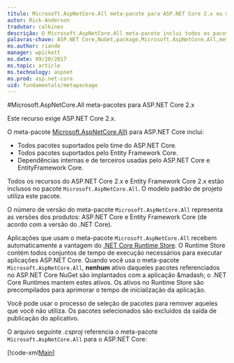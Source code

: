 ```yaml
---
título: Microsoft.AspNetCore.All meta-pacote para ASP.NET Core 2.x ou mais recente
autor: Rick-Anderson
tradutor: calkines
descrição: O Microsoft.AspNetCore.All meta-pacote inclui todos os pacotes suportados para ASP.NET Core e Entity Framework Core, juntamente com suas dependências.
palavras-chave: ASP.NET Core,NuGet,package,Microsoft.AspNetCore.All,metapackage
ms.author: riande
manager: wpickett
ms.date: 09/20/2017
ms.topic: article
ms.technology: aspnet
ms.prod: asp.net-core
uid: fundamentals/metapackage
---
```


#Microsoft.AspNetCore.All meta-pacotes para ASP.NET Core 2.x

Este recurso exige ASP.NET Core 2.x.

O meta-pacote [Microsoft.AspNetCore.All)](https://www.nuget.org/packages/Microsoft.AspNetCore.All) para ASP.NET Core inclui:

* Todos pacotes suportados pelo time do ASP.NET Core.
* Todos pacotes suportados pelo Entity Framework Core.
* Dependências internas e de terceiros usadas pelo ASP.NET Core e EntityFramework Core.

Todos os recursos do ASP.NET Core 2.x e Entity Framework Core 2.x estão inclusos no pacote `Microsoft.AspNetCore.All`. O modelo padrão de projeto utiliza este pacote.

O número de versão do meta-pacote `Microsoft.AspNetCore.All` representa as versões dos produtos: ASP.NET Core e Entity Framework Core (de acordo com a versão do .NET Core).

Aplicações que usam o meta-pacote `Microsoft.AspNetCore.All` recebem automaticamente a vantagem do [.NET Core Runtime Store](https://docs.microsoft.com/dotnet/core/deploying/runtime-store). O Runtime Store contém todos conjuntos de tempo de execução necessários para executar aplicações ASP.NET Core. Quando você usa o meta-pacote `Microsoft.AspNetCore.All`, **nenhum** ativo daqueles pacotes referenciados no ASP.NET Core NuGet são implantados com a aplicação &madash; o .NET Core Runtimes mantem estes ativos. Os ativos no Runtime Store são precompilados para aprimorar o tempo de inicialização da aplicação.

Você pode usar o processo de seleção de pacotes para remover aqueles que você não utiliza. Os pacotes selecionados são excluidos da saída de publicação do aplicativo.

O arquivo seguinte *.csproj* referencia o meta-pacote `Microsoft.AspNetCore.All` para o ASP.NET Core:

[!code-xml[Main](..\mvc\views\view-compilation\sample\MvcRazorCompileOnPublish2.csproj?highlight=9)]
